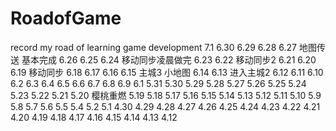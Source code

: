 # RoadofGame
record my road of learning game development
7.1
6.30
6.29
6.28
6.27 地图传送 基本完成
6.26
6.25
6.24 移动同步凌晨做完
6.23
6.22 移动同步2
6.21
6.20
6.19 移动同步
6.18
6.17
6.16
6.15 主城3 小地图
6.14
6.13 进入主城2
6.12
6.11
6.10 
6.2 6.3 6.4 6.5 6.6  6.7 6.8 6.9 
6.1
5.31
5.30
5.29 
5.28
5.27
5.26
5.25 
5.24
5.23
5.22
5.21
5.20 樱桃重燃
5.19
5.18
5.17
5.16
5.15
5.14
5.13
5.12
5.11
5.10
5.9
5.8
5.7
5.6
5.5 
5.4
5.2
5.1
4.30
4.29 
4.28
4.27
4.26
4.25
4.24
4.23
4.22
4.21
4.20
4.19
4.18
4.17
4.16
4.15
4.14
4.13
4.12
